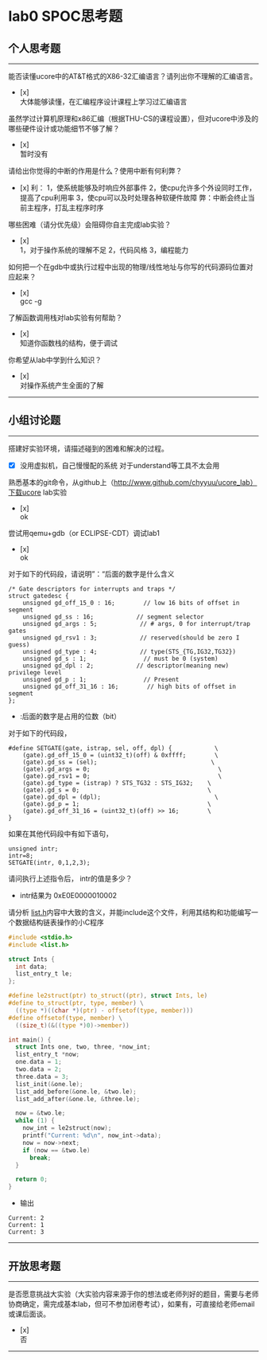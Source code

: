 # lab0 SPOC思考题

## 个人思考题

---

能否读懂ucore中的AT&T格式的X86-32汇编语言？请列出你不理解的汇编语言。
- [x]  
大体能够读懂，在汇编程序设计课程上学习过汇编语言
>  

虽然学过计算机原理和x86汇编（根据THU-CS的课程设置），但对ucore中涉及的哪些硬件设计或功能细节不够了解？
- [x]  
暂时没有
>   

请给出你觉得的中断的作用是什么？使用中断有何利弊？
- [x]
利：
1，使系统能够及时响应外部事件
2，使cpu允许多个外设同时工作，提高了cpu利用率
3，使cpu可以及时处理各种软硬件故障
弊：中断会终止当前主程序，打乱主程序时序
>   

哪些困难（请分优先级）会阻碍你自主完成lab实验？
- [x]  
1，对于操作系统的理解不足
2，代码风格
3，编程能力
>   

如何把一个在gdb中或执行过程中出现的物理/线性地址与你写的代码源码位置对应起来？
- [x]  
gcc -g
>   

了解函数调用栈对lab实验有何帮助？
- [x]  
知道你函数栈的结构，便于调试
>   

你希望从lab中学到什么知识？
- [x]  
对操作系统产生全面的了解
>   

---

## 小组讨论题

---

搭建好实验环境，请描述碰到的困难和解决的过程。
- [x]  没用虚拟机，自己慢慢配的系统
      对于understand等工具不太会用
> 

熟悉基本的git命令，从github上（http://www.github.com/chyyuu/ucore_lab）下载ucore lab实验
- [x]  
ok
> 

尝试用qemu+gdb（or ECLIPSE-CDT）调试lab1
- [x]  
ok
> 

对于如下的代码段，请说明”：“后面的数字是什么含义
```
/* Gate descriptors for interrupts and traps */
struct gatedesc {
    unsigned gd_off_15_0 : 16;        // low 16 bits of offset in segment
    unsigned gd_ss : 16;            // segment selector
    unsigned gd_args : 5;            // # args, 0 for interrupt/trap gates
    unsigned gd_rsv1 : 3;            // reserved(should be zero I guess)
    unsigned gd_type : 4;            // type(STS_{TG,IG32,TG32})
    unsigned gd_s : 1;                // must be 0 (system)
    unsigned gd_dpl : 2;            // descriptor(meaning new) privilege level
    unsigned gd_p : 1;                // Present
    unsigned gd_off_31_16 : 16;        // high bits of offset in segment
};
```

- :后面的数字是占用的位数（bit）

> 

对于如下的代码段，
```
#define SETGATE(gate, istrap, sel, off, dpl) {            \
    (gate).gd_off_15_0 = (uint32_t)(off) & 0xffff;        \
    (gate).gd_ss = (sel);                                \
    (gate).gd_args = 0;                                    \
    (gate).gd_rsv1 = 0;                                    \
    (gate).gd_type = (istrap) ? STS_TG32 : STS_IG32;    \
    (gate).gd_s = 0;                                    \
    (gate).gd_dpl = (dpl);                                \
    (gate).gd_p = 1;                                    \
    (gate).gd_off_31_16 = (uint32_t)(off) >> 16;        \
}
```

如果在其他代码段中有如下语句，
```
unsigned intr;
intr=8;
SETGATE(intr, 0,1,2,3);
```
请问执行上述指令后， intr的值是多少？


- intr结果为 0xE0E0000010002

> 

请分析 [list.h](https://github.com/chyyuu/ucore_lab/blob/master/labcodes/lab2/libs/list.h)内容中大致的含义，并能include这个文件，利用其结构和功能编写一个数据结构链表操作的小C程序
```C
#include <stdio.h>
#include <list.h>

struct Ints {
  int data;
  list_entry_t le;
};

#define le2struct(ptr) to_struct((ptr), struct Ints, le)
#define to_struct(ptr, type, member) \
  ((type *)((char *)(ptr) - offsetof(type, member)))
#define offsetof(type, member) \
  ((size_t)(&((type *)0)->member))

int main() {
  struct Ints one, two, three, *now_int;
  list_entry_t *now;
  one.data = 1;
  two.data = 2;
  three.data = 3;
  list_init(&one.le);
  list_add_before(&one.le, &two.le);
  list_add_after(&one.le, &three.le);

  now = &two.le;
  while (1) {
    now_int = le2struct(now);
    printf("Current: %d\n", now_int->data);
    now = now->next;
    if (now == &two.le)
      break;
  }

  return 0;
}
```
- 输出

```
Current: 2
Current: 1
Current: 3
```

> 

---

## 开放思考题

---

是否愿意挑战大实验（大实验内容来源于你的想法或老师列好的题目，需要与老师协商确定，需完成基本lab，但可不参加闭卷考试），如果有，可直接给老师email或课后面谈。
- [x]  
否
>  

---
